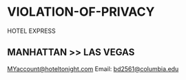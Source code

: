 # VIOLATION-OF-PRIVACY
HOTEL EXPRESS

## MANHATTAN >> LAS VEGAS
MYaccount@hoteltonight.com
Email: bd2561@columbia.edu
